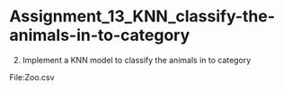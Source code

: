 # Assignment_13_KNN_classify-the-animals-in-to-category

2. Implement a KNN model to classify the animals in to category

File:Zoo.csv
